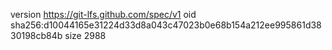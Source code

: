 version https://git-lfs.github.com/spec/v1
oid sha256:d10044165e31224d33d8a043c47023b0e68b154a212ee995861d3830198cb84b
size 2988
